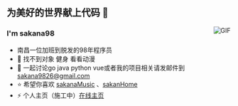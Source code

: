 ## 为美好的世界献上代码 👋
<img align="right" alt="GIF" src="https://raw.githubusercontent.com/JoeyBling/JoeyBling/master/pic/pusheencode.gif" />

### I'm sakana98

- 南昌一位加班到脱发的98年程序员
- 🌱 找不到对象 健身 看看动漫
- 💬 一起讨论go java python vue或者我的项目相关请发邮件到[sakana9826@gmail.com](mailto:sakana9826@gmail.com)
- ⭐ 希望你喜欢 [sakanaMusic](https://github.com/sakana9826/sakanaMusic) 、[sakanHome](https://github.com/sakana9826/home)
- ⚡ 个人主页（施工中）[在线主页](https://www.sakana98.xyz/)
